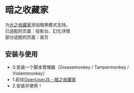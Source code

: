# 暗之收藏家
为[光之收藏家](https://ffxivsc.cn)添加暗黑模式支持。  
已适配的页面：投影台、幻化详情  
部分适配的页面：首页
## 安装与使用
* 0.安装一个脚本管理器（Greasemonkey / Tampermonkey / Violentmonkey）
* 1.前往[OpenUserJS - 暗之收藏家](https://openuserjs.org/scripts/Ringo1130/%E6%9A%97%E4%B9%8B%E6%94%B6%E8%97%8F%E5%AE%B6)
* 2.安装并使用！
